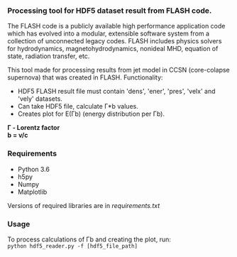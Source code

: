 ### Processing tool for HDF5 dataset result from FLASH code.

The FLASH code is a publicly available high performance application code which has evolved into a modular, 
extensible software system from a collection of unconnected legacy codes.
FLASH includes physics solvers for hydrodynamics, magnetohydrodynamics, nonideal MHD, equation of state, 
radiation transfer, etc.

This tool made for processing results from jet model in CCSN (core-colapse supernova) that was created in FLASH.
Functionality: 
* HDF5 FLASH result file must contain 'dens', 'ener', 'pres', 'velx' and 'vely' datasets. 
* Can take HDF5 file, calculate Г*b values.
* Creates plot for E(Гb) (energy distribution per Гb).

**Г - Lorentz factor**  
**b = v/c**

### Requirements
* Python 3.6
* h5py
* Numpy
* Matplotlib

Versions of required libraries are in *requirements.txt*

### Usage

To process calculations of Гb and creating the plot, run:  
`python hdf5_reader.py -f [hdf5_file_path]`


